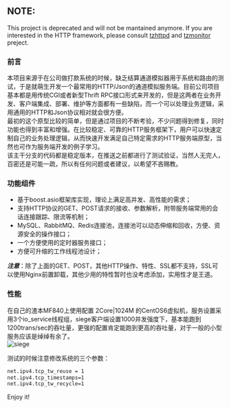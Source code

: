 
## NOTE:   
This project is deprecated and will not be mantained anymore. If you are interested in the HTTP framework, please consult [tzhttpd](https://github.com/taozhijiang/tzhttpd/) and [tzmonitor](https://github.com/taozhijiang/tzmonitor/) preject.   


### 前言   
本项目来源于在公司做打款系统的时候，缺乏结算通道模拟器用于系统和路由的测试，于是就萌生开发一个最常用的HTTP/Json的通道模拟服务端。目前公司项目基本都是用传统CGI或者新型Thrift RPC接口形式来开发的，但是这两者在业务开发、客户端集成、部署、维护等方面都有一些缺陷，而一个可以处理业务逻辑，采用通用的HTTP和Json协议相对就会很方便。   
最初的这个原型比较的简单，但是通过项目的不断考验，不少问题得到修复，同时功能也得到丰富和增强。在比较稳定、可靠的HTTP服务框架下，用户可以快速定制自己的业务处理逻辑，从而快速开发满足自己特定需求的HTTP服务端原型，当然也可作为服务端开发的例子学习。   
该主干分支的代码都是稳定版本，在推送之前都进行了测试验证，当然人无完人，百密还是可能一疏，所以有任何问题或者建议，以希望不吝赐教。   

### 功能组件   
- 基于boost.asio框架库实现，理论上满足高并发、高性能的需求；   
- 支持HTTP协议的GET、POST请求的接收、参数解析，附带服务端常用的会话连接跟踪、限流等机制；   
- MySQL、RabbitMQ、Redis连接池，连接池可以动态伸缩和回收，方便、资源安全的操作接口；   
- 一个方便使用的定时器服务接口；   
- 方便可升缩的工作线程池设计；   

***注意***：除了上面的GET、POST，其他HTTP操作、特性、SSL都不支持，SSL可以使用Nginx前置卸载，其他少用的特性暂时也没考虑添加，实用性才是王道。   

### 性能   
在自己的渣本MF840上使用配置 2Core|1024M 的CentOS6虚拟机，服务设置采用3个io_service线程组，siege客户端设置1000并发强度下，基本能跑到1200trans/sec的吞吐量，更强的配置肯定能跑到更高的吞吐量，对于一般的小型服务应该是绰绰有余了。   
![siege](siege.png?raw=true "siege")

测试的时候注意修改系统的三个参数：   
```bash
net.ipv4.tcp_tw_reuse = 1
net.ipv4.tcp_timestamps=1
net.ipv4.tcp_tw_recycle=1
```

Enjoy it!   
